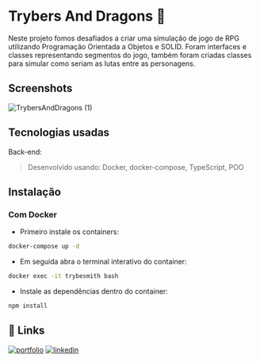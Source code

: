 
# Trybers And Dragons :dragon_face:

Neste projeto fomos desafiados a criar uma simulação de jogo de RPG utilizando Programação Orientada a Objetos e SOLID. Foram interfaces e classes representando segmentos do jogo, também foram criadas classes para simular como seriam as lutas entre as personagens. 

## Screenshots
![TrybersAndDragons (1)](https://user-images.githubusercontent.com/106452876/228257159-1e7a2436-1c56-4659-ad21-a9a91f426cc5.png)

## Tecnologias usadas
Back-end:
> Desenvolvido usando: Docker, docker-compose, TypeScript, POO



## Instalação

### Com Docker

- Primeiro instale os containers:
```bash
docker-compose up -d
```
- Em seguida abra o terminal interativo do container:
```bash
docker exec -it trybesmith bash
```
- Instale as dependências dentro do container:
```bash
npm install
```

## 🔗 Links
[![portfolio](https://img.shields.io/badge/my_portfolio-000?style=for-the-badge&logo=ko-fi&logoColor=white)](https://joanamds.github.io/#/)
[![linkedin](https://img.shields.io/badge/linkedin-0A66C2?style=for-the-badge&logo=linkedin&logoColor=white)](https://www.linkedin.com/in/dev-joanamds/)

